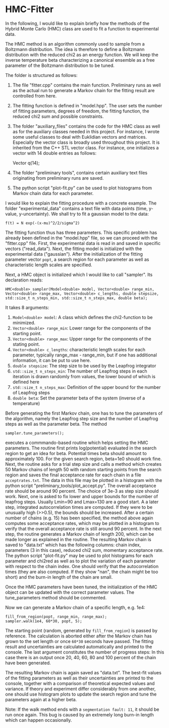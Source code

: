 # HMC-Fitter

In the following, I would like to explain briefly how the methods of the Hybrid Monte Carlo (HMC) class are used to fit a function to experimental data. 

The HMC method is an algorithm commonly used to sample from a Boltzmann distribution. The idea is therefore to define a Boltzmann distribution with the reduced chi2 as an energy function. We will keep the inverse temperature beta characterizing a canonical ensemble as a free parameter of the Boltzmann distribution to be tuned.

The folder is structured as follows: 
1. The file "fitter.cpp" contains the main function. Preliminary runs as well as the actual run to generate a Markov chain for the fitting result are controlled from here.
2. The fitting function is defined in "model.hpp". The user sets the number of fitting parameters, degrees of freedom, the fitting function, the reduced chi2 sum and possible constraints.
3. The folder "auxiliary_files" contains the code for the HMC class as well as for the auxiliary classes needed in this project. For instance,
I wrote some useful classes to deal with Euklidian vectors and matrices. 
Especially the vector class is broadly used throughout this project. It is inherited from the C++ STL vector class. For instance, one
initializes a vector with 14 double entries as follows:
	
	Vector<double> q(14);

4. The folder "preliminary tools", contains certain auxiliary text files originating from preliminary runs are saved.
5. The python script "plot-fit.py" can be used to plot histograms from Markov chain data for each parameter.

I would like to explain the fitting procedure with a concrete example. The folder "experimental_data" contains a text file with data points (time, y-value, y-uncertainty). We shall try to fit a gaussian model to the data:

	f(t) = N exp(-(x-mu)^2/2/sigma^2)

The fitting function thus has three parameters. This specific problem has already been defined in the "model.hpp" file, so we can proceed with the "fitter.cpp" file. First, the experimental data is read in and saved in specific vectors ("read_data"). Next, the fitting model is initialized with the experimental data ("gaussian"). After the initialization of the fitting parameter vector `popt`, a search region for each parameter as well as characteristic length scales are specified.

Next, a HMC object is initialized which I would like to call "sampler". 
Its declaration reads:
	
	HMC<double> sampler(Model<double> model, Vector<double> range_min, Vector<double> range_max, Vector<double> c_lengths, double stepsize, std::size_t n_steps_min, std::size_t n_steps_max, double beta);

It takes 8 arguments:
1. `Model<double> model`: A class which defines the chi2-function to be minimized.
2. `Vector<double> range_min`: Lower range for the components of the starting point.
3. `Vector<double> range_max`: Upper range for the components of the stating point.
4. `Vector<double> c_lengths`: characteristic length scales for each parameter, typically range_max - range_min, but if one has additional information, it can be put to use here.
5. `double stepsize`: The step size to be used by the Leapfrog integrator
6. `std::size_t n_steps_min`: The number of Leapfrog steps in each iteration is drawn randomly from values, the lower bound of which is defined here
7. `std::size_t n_steps_max`: Definition of the upper bound for the number of Leapfrog steps
8. `double beta`: Set the parameter beta of the system (inverse of a temperature)

Before generating the first Markov chain, one has to tune the parameters of the algorithm, namely the Leapfrog step size and the number of Leapfrog steps as well as the parameter beta.
The method

	sampler.tune_parameters();

executes a commmando-based routine which helps setting the HMC parameters. The routine first prints log(potential) evaluated in the search region to get an idea for beta. Potential times beta should amount to approximately 100. For the given search region, beta=1e0 should work fine.
Next, the routine asks for a trial step size and calls a method which creates 50 Markov chains of length 50 with random starting points from the search region and saves the final acceptance rate for each chain in a file `acceptrates.txt`. The data in this file may be plotted in a histogram with the python script "preliminary_tools/plot_accept.py". The overall acceptance rate should be around 90 percent. The choice of 3e-3 as step size should work. Next, one is asked to fix lower and upper bounds for the number of leapfrog steps. Usually Lmin=90 and Lmax=130 are a good start. A a later step, integrated autocorrelation times are computed. If they were to be unusually high (>>0.5), the bounds should be increased. After a certain number of chains (e.g. 15) has been specified, the method above again computes some acceptance rates, which may be plotted in a histogram to verify that the overall acceptance rate is still around 90 percent.
In the next step, the routine generates a Markov chain of length 200, which can be made longer as explained in the routine. The resulting Markov chain is saved to "data.txt" which has the following columns: chain index, parameters (3 in this case), reduced chi2 sum, momentary acceptance rate. The python script "plot-fit.py" may be used to plot histograms for each parameter and chi2red as well as to plot the variation of each parameter with respect to the chain index. One should verify that the autocorrelation times (they are also computed. If they show "nan", the chain might be too short) and the burn-in length of the chain are small. 



Once the HMC parameters have been tuned, the initialization of the HMC object can be updated with the correct parameter values. 
The tune_parameters method should be commented.

Now we can generate a Markov chain of a specific length, e.g. 1e4:

	fill_from_region(popt, range_min, range_max);
	sampler.walk(1e4, 60*30, popt, 5);

The starting point (random, generated by `fill_from_region`) is passed by reference.
The calculation is aborted either after the Markov chain has grown to the set length or once `60*30` seconds have passed. The fitting result and uncertainties are calculated automatically and printed to the console. The last argument constitutes the number of progress steps: In this case there is an output once 20, 40, 60, 80 and 100 percent of the chain have been generated.

The resulting Markov chain is again saved as "data.txt". The best-fit values of the fitting parameters as well as their uncertainties are printed to the console, together with a comparison of theoretical expected values and variance. If theory and experiment differ considerably from one another, one should use histogram plots to update the search region and tune the parameters again at a higher beta. 

Note: If the walk method ends with a `segmentation fault: 11`, it should be run once again. This bug is caused by an extremely long burn-in length which can happen occasionally.

	
